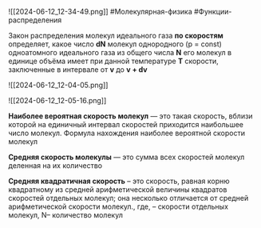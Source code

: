![[2024-06-12_12-34-49.png]]
#Молекулярная-физика #Функции-распределения 

Закон распределения молекул идеального газа **по скоростям** определяет, какое число **dN** молекул однородного (p = const) одноатомного идеального газа из общего числа **N** его молекул в единице объёма имеет при данной температуре **Т** скорости, заключенные в интервале от **v** до **v + dv**


![[2024-06-12_12-04-05.png]]

![[2024-06-12_12-05-16.png]]

**Наиболее вероятная скорость молекул** — это такая скорость, вблизи которой на единичный интервал скоростей приходится наибольшее число молекул. Формула нахождения наиболее вероятной скорости молекул

**Средняя скорость молекулы** — это сумма всех скоростей молекул деленная на их количество

**Средняя квадратичная скорость** – это скорость, равная корню квадратному из средней арифметической величины квадратов скоростей отдельных молекул; она несколько отличается от средней арифметической скорости молекул., где, – скорости отдельных молекул, N– количество молекул